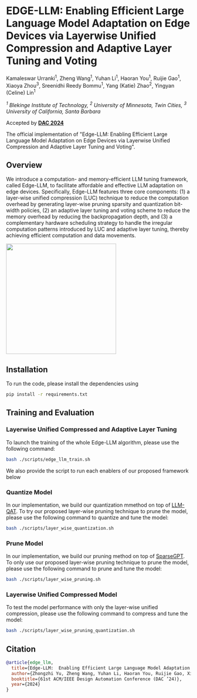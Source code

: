 # EDGE-LLM: Enabling Efficient Large Language Model Adaptation on Edge Devices via Layerwise Unified Compression and Adaptive Layer Tuning and Voting


Kamaleswar Urranki<sup>1</sup>, Zheng Wang<sup>1</sup>, Yuhan Li<sup>1</sup>, Haoran You<sup>1</sup>, Ruijie Gao<sup>1</sup>, Xiaoya Zhou<sup>3</sup>, Sreenidhi Reedy Bommu<sup>1</sup>, Yang (Katie) Zhao<sup>2</sup>, Yingyan (Celine) Lin<sup>1</sup>

*<sup>1</sup> Blekinge Institute of Technology, *<sup>2</sup> University of Minnesota, Twin Cities*, *<sup>3</sup> University of California, Santa Barbara**

Accepted by **[DAC 2024](https://61dac.conference-program.com/)**

The official implementation of "Edge-LLM:  Enabling Efficient Large Language Model Adaptation on Edge Devices via Layerwise Unified Compression and Adaptive Layer Tuning and Voting".



## Overview
We introduce a computation- and memory-efficient LLM tuning framework, called Edge-LLM, to facilitate affordable and effective LLM adaptation on edge devices. Specifically, Edge-LLM features three core components: (1) a layer-wise unified compression (LUC) technique to reduce the computation overhead by generating layer-wise pruning sparsity and quantization bit-width policies, (2) an adaptive layer tuning and voting scheme to reduce the memory overhead by reducing the backpropagation depth, and (3) a complementary hardware scheduling strategy to handle the irregular computation patterns introduced by LUC and adaptive layer tuning, thereby achieving efficient computation and data movements. 

  <img src="images/Edge-LLM-overview.png" height="300">


## Installation
To run the code, please install the dependencies using 

``` bash
pip install -r requirements.txt 
```

## Training and Evaluation

### Layerwise Unified Compressed and Adaptive Layer Tuning
To launch the training of the whole Edge-LLM algorithm, please use the following command: 

``` bash
bash ./scripts/edge_llm_train.sh
```

We also provide the script to run each enablers of our proposed framework below 

### Quantize Model
In our implementation, we build our quantization mmethod on top of [LLM-QAT](https://github.com/facebookresearch/LLM-QAT). To try our proposed layer-wise pruning technique to prune the model, please use the following command to quantize and tune the model: 

``` bash
bash ./scripts/layer_wise_quantization.sh
```

### Prune Model
In our implementation, we build our pruning method on top of  [SparseGPT](https://github.com/IST-DASLab/sparsegpt). To only use our proposed layer-wise pruning technique to prune the model, please use the following command to prune and tune the model: 

``` bash
bash ./scripts/layer_wise_pruning.sh
```

### Layerwise Unified Compressed Model
To test the model performance with only the layer-wise unified compression, please use the following command to compress and tune the model: 

``` bash
bash ./scripts/layer_wise_pruning_quantization.sh
```


## Citation
```bibtex
@article{edge_llm,
  title={Edge-LLM:  Enabling Efficient Large Language Model Adaptation on Edge Devices via Layerwise Unified Compression and Adaptive Layer Tuning & Voting},
  author={Zhongzhi Yu, Zheng Wang, Yuhan Li, Haoran You, Ruijie Gao, Xiaoya Zhou, Sreenidhi Reedy Bommu, Yang (Katie) Zhao, Yingyan (Celine) Lin},
  booktitle={61st ACM/IEEE Design Automation Conference (DAC ’24)},
  year={2024}
}
```
